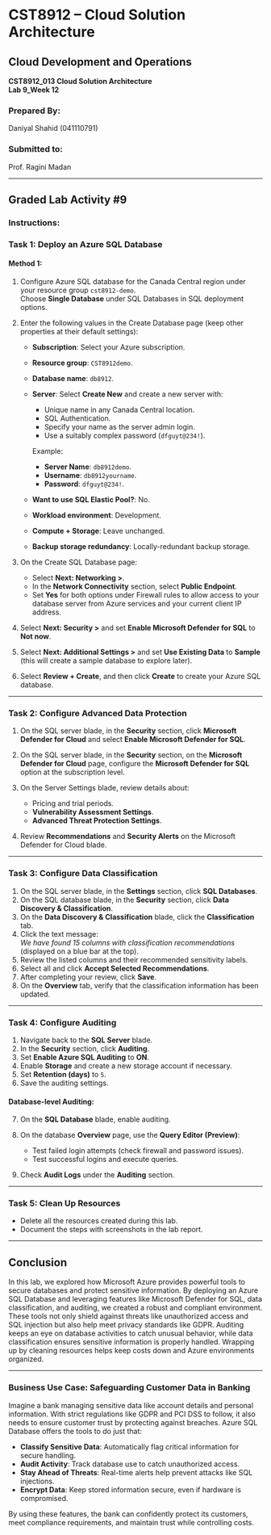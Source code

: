 # CST8912 – Cloud Solution Architecture

## Cloud Development and Operations
**CST8912_013 Cloud Solution Architecture**  
**Lab 9_Week 12**  

### Prepared By:  
Daniyal Shahid (041110791)  

### Submitted to:  
Prof. Ragini Madan  

---

## Graded Lab Activity #9

### Instructions:

### Task 1: Deploy an Azure SQL Database

#### Method 1:
1. Configure Azure SQL database for the Canada Central region under your resource group `cst8912-demo`.  
   Choose **Single Database** under SQL Databases in SQL deployment options.  

2. Enter the following values in the Create Database page (keep other properties at their default settings):  

   - **Subscription**: Select your Azure subscription.  
   - **Resource group**: `CST8912demo`.  
   - **Database name**: `db8912`.  
   - **Server**: Select **Create New** and create a new server with:  
     - Unique name in any Canada Central location.  
     - SQL Authentication.  
     - Specify your name as the server admin login.  
     - Use a suitably complex password (`dfguyt@234!`).  

     Example:  
     - **Server Name**: `db8912demo`.  
     - **Username**: `db8912yourname`.  
     - **Password**: `dfguyt@234!`.  

   - **Want to use SQL Elastic Pool?**: No.  
   - **Workload environment**: Development.  
   - **Compute + Storage**: Leave unchanged.  
   - **Backup storage redundancy**: Locally-redundant backup storage.  

3. On the Create SQL Database page:  
   - Select **Next: Networking >**.  
   - In the **Network Connectivity** section, select **Public Endpoint**.  
   - Set **Yes** for both options under Firewall rules to allow access to your database server from Azure services and your current client IP address.  

4. Select **Next: Security >** and set **Enable Microsoft Defender for SQL** to **Not now**.  

5. Select **Next: Additional Settings >** and set **Use Existing Data** to **Sample** (this will create a sample database to explore later).  

6. Select **Review + Create**, and then click **Create** to create your Azure SQL database.  

---

### Task 2: Configure Advanced Data Protection

1. On the SQL server blade, in the **Security** section, click **Microsoft Defender for Cloud** and select **Enable Microsoft Defender for SQL**.  

2. On the SQL server blade, in the **Security** section, on the **Microsoft Defender for Cloud** page, configure the **Microsoft Defender for SQL** option at the subscription level.  

3. On the Server Settings blade, review details about:  
   - Pricing and trial periods.  
   - **Vulnerability Assessment Settings**.  
   - **Advanced Threat Protection Settings**.  

4. Review **Recommendations** and **Security Alerts** on the Microsoft Defender for Cloud blade.  

---

### Task 3: Configure Data Classification

1. On the SQL server blade, in the **Settings** section, click **SQL Databases**.  
2. On the SQL database blade, in the **Security** section, click **Data Discovery & Classification**.  
3. On the **Data Discovery & Classification** blade, click the **Classification** tab.  
4. Click the text message:  
   *We have found 15 columns with classification recommendations* (displayed on a blue bar at the top).  
5. Review the listed columns and their recommended sensitivity labels.  
6. Select all and click **Accept Selected Recommendations**.  
7. After completing your review, click **Save**.  
8. On the **Overview** tab, verify that the classification information has been updated.  

---

### Task 4: Configure Auditing

1. Navigate back to the **SQL Server** blade.  
2. In the **Security** section, click **Auditing**.  
3. Set **Enable Azure SQL Auditing** to **ON**.  
4. Enable **Storage** and create a new storage account if necessary.  
5. Set **Retention (days)** to `5`.  
6. Save the auditing settings.  

#### Database-level Auditing:  
7. On the **SQL Database** blade, enable auditing.  
8. On the database **Overview** page, use the **Query Editor (Preview)**:  
   - Test failed login attempts (check firewall and password issues).  
   - Test successful logins and execute queries.  

9. Check **Audit Logs** under the **Auditing** section.  

---

### Task 5: Clean Up Resources  
- Delete all the resources created during this lab.  
- Document the steps with screenshots in the lab report.  

---

## Conclusion

In this lab, we explored how Microsoft Azure provides powerful tools to secure databases and protect sensitive information. By deploying an Azure SQL Database and leveraging features like Microsoft Defender for SQL, data classification, and auditing, we created a robust and compliant environment. These tools not only shield against threats like unauthorized access and SQL injection but also help meet privacy standards like GDPR. Auditing keeps an eye on database activities to catch unusual behavior, while data classification ensures sensitive information is properly handled. Wrapping up by cleaning resources helps keep costs down and Azure environments organized.  

---

### Business Use Case: Safeguarding Customer Data in Banking

Imagine a bank managing sensitive data like account details and personal information. With strict regulations like GDPR and PCI DSS to follow, it also needs to ensure customer trust by protecting against breaches. Azure SQL Database offers the tools to do just that:  

- **Classify Sensitive Data**: Automatically flag critical information for secure handling.  
- **Audit Activity**: Track database use to catch unauthorized access.  
- **Stay Ahead of Threats**: Real-time alerts help prevent attacks like SQL injections.  
- **Encrypt Data**: Keep stored information secure, even if hardware is compromised.  

By using these features, the bank can confidently protect its customers, meet compliance requirements, and maintain trust while controlling costs.  


